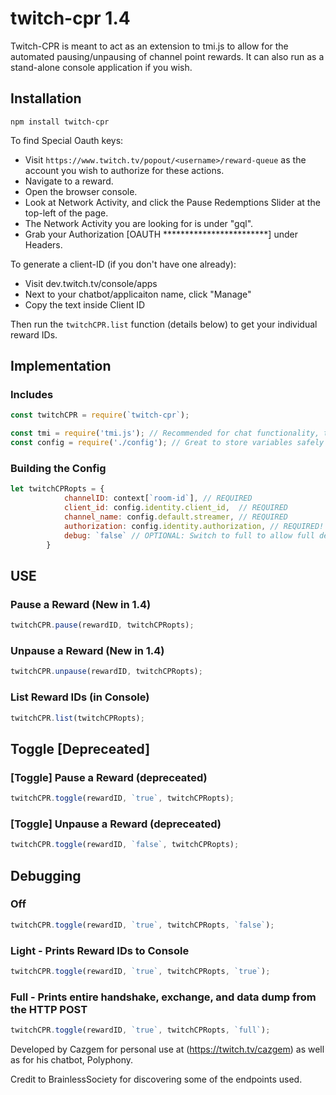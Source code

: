 # twitch-cpr 1.4

Twitch-CPR is meant to act as an extension to tmi.js to allow for the automated pausing/unpausing of channel point rewards. It can also run as a stand-alone console application if you wish.

## Installation

`npm install twitch-cpr`

To find Special Oauth keys:
- Visit `https://www.twitch.tv/popout/<username>/reward-queue` as the account you wish to authorize for these actions.
- Navigate to a reward.
- Open the browser console.
- Look at Network Activity, and click the Pause Redemptions Slider at the top-left of the page.
- The Network Activity you are looking for is under "gql".
- Grab your Authorization [OAUTH ************************] under Headers.

To generate a client-ID (if you don't have one already):
- Visit dev.twitch.tv/console/apps
- Next to your chatbot/applicaiton name, click "Manage"
- Copy the text inside Client ID


Then run the `twitchCPR.list` function (details below) to get your individual reward IDs.

## Implementation

### Includes
```javascript
const twitchCPR = require(`twitch-cpr`);

const tmi = require('tmi.js'); // Recommended for chat functionality, though not strictly necessary to function.
const config = require('./config'); // Great to store variables safely
```

### Building the Config
```javascript
let twitchCPRopts = {
            channelID: context[`room-id`], // REQUIRED
            client_id: config.identity.client_id,  // REQUIRED
            channel_name: config.default.streamer, // REQUIRED
            authorization: config.identity.authorization, // REQUIRED! "OAUTH ********************" This may WILL BE different than your usual OAUTH Pass. Info on Github.
            debug: `false` // OPTIONAL: Switch to full to allow full debug mode, or true for just the reward ID's (Full Debug not recommended for production use)
        }
```

## USE

### Pause a Reward (New in 1.4)
```javascript
twitchCPR.pause(rewardID, twitchCPRopts);
```

### Unpause a Reward (New in 1.4)
```javascript
twitchCPR.unpause(rewardID, twitchCPRopts);
```

### List Reward IDs (in Console)
```javascript
twitchCPR.list(twitchCPRopts);
```

## Toggle [Depreceated]

### [Toggle] Pause a Reward (depreceated)
```javascript
twitchCPR.toggle(rewardID, `true`, twitchCPRopts);
```

### [Toggle] Unpause a Reward (depreceated)
```javascript
twitchCPR.toggle(rewardID, `false`, twitchCPRopts);
```

## Debugging

### Off
```javascript
twitchCPR.toggle(rewardID, `true`, twitchCPRopts, `false`);
```
### Light - Prints Reward IDs to Console
```javascript
twitchCPR.toggle(rewardID, `true`, twitchCPRopts, `true`);
```

### Full - Prints entire handshake, exchange, and data dump from the HTTP POST
```javascript
twitchCPR.toggle(rewardID, `true`, twitchCPRopts, `full`);
```

Developed by Cazgem for personal use at (https://twitch.tv/cazgem) as well as for his chatbot, Polyphony.

Credit to BrainlessSociety for discovering some of the endpoints used.
